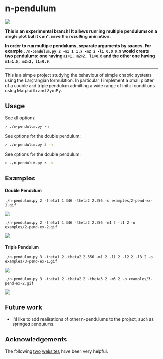 # n-pendulum

![](examples/warning.svg)

**This is an experimental branch! It allows running multiple pendulums on a single plot but it can't save the resulting animation.**

**In order to run multiple pendulums, separate arguments by spaces. For example
`./n-pendulum.py 2 -m1 1 1.5 -m2 2 -l1 0.8 0.9` would create two pendulums: one having `m1=1, m2=2, l1=0.8` and the other one having `m1=1.5, m2=2, l1=0.9`.**

***

This is a simple project studying the behaviour of simple chaotic systems using the Largrangian formulation. In particular, I implement a small plotter of a double and triple pendulum admitting a wide range of initial conditions using Matplotlib and SymPy.

## Usage

See all options:

```sh
> ./n-pendulum.py -h 
```

See options for the double pendulum:  

```sh
> ./n-pendulum.py 2 -h 
``` 

See options for the double pendulum:  

```sh
> ./n-pendulum.py 3 -h 
```

## Examples

#### Double Pendulum

`./n-pendulum.py 2 -theta1 1.346 -theta2 2.356 -o examples/2-pend-ex-1.gif`

![](examples/2-pend-ex-1.gif)

`./n-pendulum.py 2 -theta1 1.346 -theta2 2.356 -m1 2 -l1 2 -o examples/2-pend-ex-2.gif`

![](examples/2-pend-ex-2.gif)

#### Triple Pendulum

`./n-pendulum.py 3 -theta1 2 -theta2 2.356 -m1 2 -l1 2 -l2 2 -l3 2 -o examples/3-pend-ex-1.gif`

![](examples/3-pend-ex-1.gif)

`./n-pendulum.py 3 -theta1 2 -theta2 2 -theta3 2 -m3 2 -o examples/3-pend-ex-2.gif`

![](examples/3-pend-ex-2.gif)

## Future work

* I'd like to add realisations of other n-pendulums to the project, such as springed pendulums.

## Acknowledgements

The following [two](https://scipython.com/blog/the-double-pendulum/) [websites](https://deepnote.com/@jeh15/SymPy-Example-Double-Pendulum-c0d9439f-8e78-4603-8ffd-1c554ef536ad) have been very helpful.